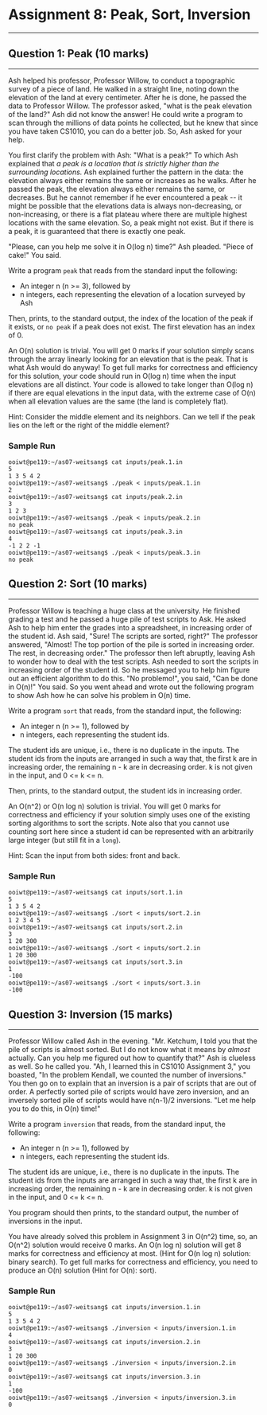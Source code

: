 # Assignment 8: Peak, Sort, Inversion
----------------------------------------

## Question 1: Peak (10 marks)
------------------------------

Ash helped his professor, Professor Willow, to conduct a
topographic survey of a piece of land.   He walked in a
straight line, noting down the elevation of the land at
every centimeter. After he is done, he passed the data to
Professor Willow.  The professor asked, "what is the peak
elevation of the land?"  Ash did not know the answer!  He
could write a program to scan through the millions of data
points he collected, but he knew that since you have taken
CS1010, you can do a better job.  So, Ash asked for your help.

You first clarify the problem with Ash: "What is a peak?"
To which Ash explained that _a peak is a location that is
strictly higher than the surrounding locations._   Ash
explained further the pattern in the data: the elevation
always either remains the same or increases as he walks.
After he passed the peak, the elevation always either
remains the same, or decreases.  But he cannot remember if
he ever encountered a peak -- it might be possible that the
elevations data is always non-decreasing, or non-increasing,
or there is a flat plateau where there are multiple highest
locations with the same elevation.  So, a peak might not
exist.  But if there is a peak, it is guaranteed that there
is exactly one peak.

"Please, can you help me solve it in O(log n) time?"  Ash
pleaded.  "Piece of cake!"  You said.

Write a program `peak` that reads from the standard input
the following:

- An integer n (n >= 3), followed by
- n integers, each representing the elevation of a location
  surveyed by Ash

Then, prints, to the standard output, the index of the
location of the peak if it exists, or `no peak` if a peak
does not exist.   The first elevation has an index of 0.

An O(n) solution is trivial.  You will get 0 marks if your
solution simply scans through the array linearly looking for
an elevation that is the peak.  That is what Ash would do
anyway!  To get full marks for correctness and efficiency
for this solution, your code should run in O(log n) time
when the input elevations are all distinct.  Your code is
allowed to take longer than O(log n) if there are equal
elevations in the input data, with the extreme case of
O(n) when all elevation values are the same (the land is
completely flat).

Hint: Consider the middle element and its neighbors.  Can we
tell if the peak lies on the left or the right of the middle
element?

### Sample Run
```
ooiwt@pe119:~/as07-weitsang$ cat inputs/peak.1.in
5
1 3 5 4 2
ooiwt@pe119:~/as07-weitsang$ ./peak < inputs/peak.1.in
2
ooiwt@pe119:~/as07-weitsang$ cat inputs/peak.2.in
3
1 2 3
ooiwt@pe119:~/as07-weitsang$ ./peak < inputs/peak.2.in
no peak
ooiwt@pe119:~/as07-weitsang$ cat inputs/peak.3.in
4
-1 2 2 -1
ooiwt@pe119:~/as07-weitsang$ ./peak < inputs/peak.3.in
no peak
```

## Question 2: Sort (10 marks)
---------------------------------

Professor Willow is teaching a huge class at the university.
He finished grading a test and he passed a huge pile of test
scripts to Ask.  He asked Ash to help him enter the grades
into a spreadsheet, in increasing order of the student id.
Ash said, "Sure!  The scripts are sorted, right?"  The
professor answered, "Almost!  The top portion of the pile is
sorted in increasing order.  The rest, in decreasing order."
The professor then left abruptly, leaving Ash to wonder how
to deal with the test scripts.  Ash needed to sort the
scripts in increasing order of the student id.  So he
messaged you to help him figure out an efficient algorithm
to do this.  "No problemo!", you said, "Can be done in
O(n)!"  You said.  So you went ahead and wrote out the
following program to show Ash how he can solve his problem
in O(n) time.

Write a program `sort` that reads, from the standard input,
the following:

- An integer n (n >= 1), followed by
- n integers, each representing the student ids.

The student ids are unique, i.e., there is no duplicate in
the inputs.  The student ids from the inputs are arranged in
such a way that, the first k are in increasing order, the
remaining n - k are in decreasing order.  k is not given
in the input, and 0 <= k <= n.

Then, prints, to the standard output, the student ids in
increasing order.

An O(n^2) or O(n log n) solution is trivial.  You will
get 0 marks for correctness and efficiency if your solution
simply uses one of the existing sorting algorithms to sort
the scripts.  Note also that you cannot use counting sort
here since a student id can be represented with an
arbitrarily large integer (but still fit in a `long`).

Hint: Scan the input from both sides: front and back.

### Sample Run
```
ooiwt@pe119:~/as07-weitsang$ cat inputs/sort.1.in
5
1 3 5 4 2
ooiwt@pe119:~/as07-weitsang$ ./sort < inputs/sort.2.in
1 2 3 4 5
ooiwt@pe119:~/as07-weitsang$ cat inputs/sort.2.in
3
1 20 300
ooiwt@pe119:~/as07-weitsang$ ./sort < inputs/sort.2.in
1 20 300
ooiwt@pe119:~/as07-weitsang$ cat inputs/sort.3.in
1
-100
ooiwt@pe119:~/as07-weitsang$ ./sort < inputs/sort.3.in
-100
```

## Question 3: Inversion (15 marks)
-----------------------------------

Professor Willow called Ash in the evening.  "Mr. Ketchum, I
told you that the pile of scripts is almost sorted.  But I
do not know what it means by _almost_ actually.  Can you
help me figured out how to quantify that?"  Ash is clueless
as well.  So he called you.  "Ah, I learned this in CS1010
Assignment 3," you boasted, "In the problem Kendall, we
counted the number of inversions."  You then go on to
explain that an inversion is a pair of scripts that are out
of order.  A perfectly sorted pile of scripts would have
zero inversion, and an inversely sorted pile of scripts
would have n(n-1)/2 inversions.  "Let me help you
to do this, in O(n) time!"

Write a program `inversion` that reads, from the standard input,
the following:

- An integer n (n >= 1), followed by
- n integers, each representing the student ids.

The student ids are unique, i.e., there is no duplicate in
the inputs.  The student ids from the inputs are arranged in
such a way that, the first k are in increasing order, the
remaining n - k are in decreasing order.  k is not given
in the input, and 0 <= k <= n.

You program should then prints, to the standard output, the
number of inversions in the input.

You have already solved this problem in Assignment 3 in
O(n^2) time, so, an O(n^2) solution would receive 0
marks.  An O(n log n) solution will get 8 marks for
correctness and efficiency at most. (Hint for O(n log n)
solution: binary search).  To get full marks for correctness
and efficiency, you need to produce an O(n) solution (Hint
for O(n): sort).

### Sample Run
```
ooiwt@pe119:~/as07-weitsang$ cat inputs/inversion.1.in
5
1 3 5 4 2
ooiwt@pe119:~/as07-weitsang$ ./inversion < inputs/inversion.1.in
4
ooiwt@pe119:~/as07-weitsang$ cat inputs/inversion.2.in
3
1 20 300
ooiwt@pe119:~/as07-weitsang$ ./inversion < inputs/inversion.2.in
0
ooiwt@pe119:~/as07-weitsang$ cat inputs/inversion.3.in
1
-100
ooiwt@pe119:~/as07-weitsang$ ./inversion < inputs/inversion.3.in
0
```

